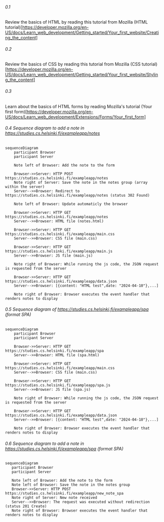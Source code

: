 ###### 0.1
Review the basics of HTML by reading this tutorial from Mozilla (HTML tutorial)[https://developer.mozilla.org/en-US/docs/Learn_web_development/Getting_started/Your_first_website/Creating_the_content]
###### 0.2
Review the basics of CSS by reading this tutorial from Mozilla (CSS tutorial)[https://developer.mozilla.org/en-US/docs/Learn_web_development/Getting_started/Your_first_website/Styling_the_content]
###### 0.3
Learn about the basics of HTML forms by reading Mozilla's tutorial (Your first form)[https://developer.mozilla.org/en-US/docs/Learn_web_development/Extensions/Forms/Your_first_form]
###### 0.4 Sequence diagram to add a note in https://studies.cs.helsinki.fi/exampleapp/notes
```mermaid
sequenceDiagram
    participant Browser
    participant Server
    
    Note left of Browser: Add the note to the form
    
    Browser->>Server: HTTP POST https://studies.cs.helsinki.fi/exampleapp/notes
    Note right of Server: Save the note in the notes group (array within the server)
    Server-->>Browser: Redirect to https://studies.cs.helsinki.fi/exampleapp/notes (status 302 Found)
    
    Note left of Browser: Update automaticly the browser

    Browser->>Server: HTTP GET https://studies.cs.helsinki.fi/exampleapp/notes
    Server-->>Browser: HTML file (notes.html)

    Browser->>Server: HTTP GET https://studies.cs.helsinki.fi/exampleapp/main.css
    Server-->>Browser: CSS file (main.css)

    Browser->>Server: HTTP GET https://studies.cs.helsinki.fi/exampleapp/main.js
    Server-->>Browser: JS file (main.js)

    Note right of Browser: While running the js code, the JSON request is requested from the server 

    Browser->>Server: HTTP GET https://studies.cs.helsinki.fi/exampleapp/data.json
    Server-->>Browser: [{content: "HTML test",date: "2024-04-10"},...]

    Note right of Browser: Browser executes the event handler that renders notes to display
 ```
 ###### 0.5 Sequence diagram of https://studies.cs.helsinki.fi/exampleapp/spa (format SPA)
```mermaid
sequenceDiagram
    participant Browser
    participant Server

    Browser->>Server: HTTP GET https://studies.cs.helsinki.fi/exampleapp/spa
    Server-->>Browser: HTML file (spa.html)

    Browser->>Server: HTTP GET https://studies.cs.helsinki.fi/exampleapp/main.css
    Server-->>Browser: CSS file (main.css)

    Browser->>Server: HTTP GET https://studies.cs.helsinki.fi/exampleapp/spa.js
    Server-->>Browser: JS file (spa.js)

    Note right of Browser: While running the js code, the JSON request is requested from the server

    Browser->>Server: HTTP GET https://studies.cs.helsinki.fi/exampleapp/data.json
    Server-->>Browser: [{content: "HTML test",date: "2024-04-10"},...]

    Note right of Browser: Browser executes the event handler that renders notes to display
 ```
 ###### 0.6 Sequence diagram to add a note in https://studies.cs.helsinki.fi/exampleapp/spa (format SPA)
 ```mermaid
sequenceDiagram
    participant Browser
    participant Server
    
    Note left of Browser: Add the note to the form
    Note left of Browser: Save the note in the notes group
    Browser->>Server: HTTP POST https://studies.cs.helsinki.fi/exampleapp/new_note_spa
    Note right of Server: New note received
    Server-->>Browser: The request was executed without redirection (status 201 Create)
    Note right of Browser: Browser executes the event handler that renders notes to display
 ```
